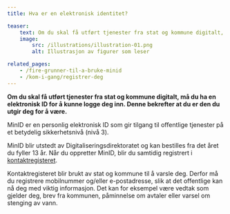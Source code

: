 ```yaml
---
title: Hva er en elektronisk identitet?

teaser: 
    text: Om du skal få utført tjenester fra stat og kommune digitalt, må du ha en elektronisk ID for å kunne logge deg inn. Denne bekrefter at du er den du utgir deg for å være. MinID er en personlig elektronisk ID som gir tilgang til offentlige tjenester.
    image:
        src: /illustrations/illustration-01.png
        alt: Illustrasjon av figurer som leser

related_pages:
    - /fire-grunner-til-a-bruke-minid
    - /kom-i-gang/registrer-deg
---
```


**Om du skal få utført tjenester fra stat og kommune digitalt, må du ha en elektronisk ID for å kunne logge deg inn. Denne bekrefter at du er den du utgir deg for å være.**

MinID er en personlig elektronisk ID som gir tilgang til offentlige tjenester på et betydelig sikkerhetsnivå (nivå 3).

MinID blir utstedt av Digitaliseringsdirektoratet og kan bestilles fra det året du fyller 13 år. Når du oppretter MinID, blir du samtidig registrert i [kontaktregisteret](https://eid.difi.no/nb/kontakt-og-reservasjonsregisteret).

Kontaktregisteret blir brukt av stat og kommune til å varsle deg. Derfor må du registrere mobilnummer og/eller e-postadresse, slik at det offentlige kan nå deg med viktig informasjon. Det kan for eksempel være vedtak som gjelder deg, brev fra kommunen, påminnelse om avtaler eller varsel om stenging av vann.    

